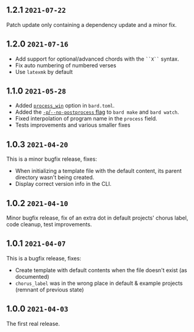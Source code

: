 ## 1.2.1 `2021-07-22`

Patch update only containing a dependency update and a minor fix.

## 1.2.0 `2021-07-16`

- Add support for optional/advanced chords with the ` ``X`` ` syntax.
- Fix auto numbering of numbered verses
- Use `latexmk` by default

## 1.1.0 `2021-05-28`

- Added [`process_win`](https://github.com/vojtechkral/bard/blob/main/doc/bard.toml.md#special-casing-ms-windows) option in `bard.toml`.
- Added the [`-p`/`--no-postprocess` flag](https://github.com/vojtechkral/bard/blob/main/doc/bard.toml.md#skipping-post-processing) to `bard make` and `bard watch`.
- Fixed interpolation of program name in the `process` field.
- Tests improvements and various smaller fixes

## 1.0.3 `2021-04-20`

This is a minor bugfix release, fixes:

- When initializing a template file with the default content, its parent directory wasn't being created.
- Display correct version info in the CLI.

## 1.0.2 `2021-04-10`

Minor bugfix release, fix of an extra dot in default projects' chorus label, code cleanup, test improvements.

## 1.0.1 `2021-04-07`

This is a bugfix release, fixes:

- Create template with default contents when the file doesn't exist (as documented)
- `chorus_label` was in the wrong place in default & example projects (remnant of previous state)

## 1.0.0 `2021-04-03`

The first real release.
